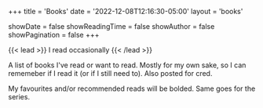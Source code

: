 +++
title = 'Books'
date  = '2022-12-08T12:16:30-05:00'
layout = 'books'

showDate = false
showReadingTime = false
showAuthor = false
showPagination = false
+++

{{< lead >}} I read occasionally {{< /lead >}}

A list of books I've read or want to read. Mostly for my own sake, so I can rememeber if I read it (or if I still need
to). Also posted for cred.

My favourites and/or recommended reads will be bolded. Same goes for the series.

